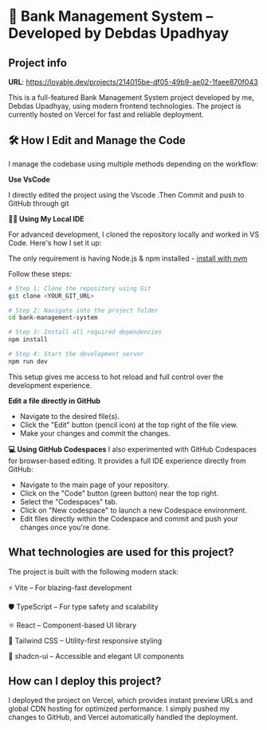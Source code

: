 # 💼 Bank Management System – Developed by Debdas Upadhyay

## Project info

**URL**: https://lovable.dev/projects/214015be-df05-49b9-ae02-1faee870f043

This is a full-featured Bank Management System project developed by me, Debdas Upadhyay, using modern frontend technologies. The project is currently hosted on Vercel for fast and reliable deployment.

## 🛠️ How I Edit and Manage the Code

I manage the codebase using multiple methods depending on the workflow:

**Use VsCode**

I directly edited the project using the Vscode .Then Commit and push to GitHub through git

**🧑‍💻 Using My Local IDE**

For advanced development, I cloned the repository locally and worked in VS Code. Here's how I set it up:

The only requirement is having Node.js & npm installed - [install with nvm](https://github.com/nvm-sh/nvm#installing-and-updating)

Follow these steps:

```sh
# Step 1: Clone the repository using Git
git clone <YOUR_GIT_URL>

# Step 2: Navigate into the project folder
cd bank-management-system

# Step 3: Install all required dependencies
npm install

# Step 4: Start the development server
npm run dev
```
This setup gives me access to hot reload and full control over the development experience.

**Edit a file directly in GitHub**

- Navigate to the desired file(s).
- Click the "Edit" button (pencil icon) at the top right of the file view.
- Make your changes and commit the changes.

**💻 Using GitHub Codespaces**
I also experimented with GitHub Codespaces for browser-based editing. It provides a full IDE experience directly from GitHub:

- Navigate to the main page of your repository.
- Click on the "Code" button (green button) near the top right.
- Select the "Codespaces" tab.
- Click on "New codespace" to launch a new Codespace environment.
- Edit files directly within the Codespace and commit and push your changes once you're done.

## What technologies are used for this project?

The project is built with the following modern stack:

⚡ Vite – For blazing-fast development

🛡 TypeScript – For type safety and scalability

⚛ React – Component-based UI library

🎨 Tailwind CSS – Utility-first responsive styling

🧩 shadcn-ui – Accessible and elegant UI components

## How can I deploy this project?

I deployed the project on Vercel, which provides instant preview URLs and global CDN hosting for optimized performance. I simply pushed my changes to GitHub, and Vercel automatically handled the deployment.



